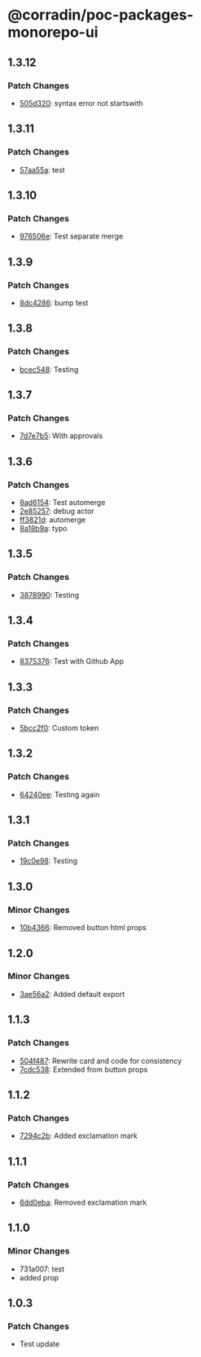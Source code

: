 # @corradin/poc-packages-monorepo-ui

## 1.3.12

### Patch Changes

- [505d320](https://github.com/corradin/poc-packages-monorepo/commit/505d3209187c77fd18eb653eb199d89e3ade91c1): syntax error not startswith

## 1.3.11

### Patch Changes

- [57aa55a](https://github.com/corradin/poc-packages-monorepo/commit/57aa55ae9df76b3ea5b7eee54b98a48029041b5f): test

## 1.3.10

### Patch Changes

- [976506e](https://github.com/corradin/poc-packages-monorepo/commit/976506e495808092487001a5302e241b78b981ee): Test separate merge

## 1.3.9

### Patch Changes

- [8dc4286](https://github.com/corradin/poc-packages-monorepo/commit/8dc42860861fde322ce375a0f036100f56330c38): bump test

## 1.3.8

### Patch Changes

- [bcec548](https://github.com/corradin/poc-packages-monorepo/commit/bcec548d39aa867b73643cf25f6696218b2ba6f2): Testing

## 1.3.7

### Patch Changes

- [7d7e7b5](https://github.com/corradin/poc-packages-monorepo/commit/7d7e7b518e146f5614e4315e3a967aff21e9097f): With approvals

## 1.3.6

### Patch Changes

- [8ad6154](https://github.com/corradin/poc-packages-monorepo/commit/8ad6154a58a6542a79b488111b65f2b0f91dc6b1): Test automerge
- [2e85257](https://github.com/corradin/poc-packages-monorepo/commit/2e852570cfcd9137231376cbd38b57e86504d824): debug actor
- [ff3821d](https://github.com/corradin/poc-packages-monorepo/commit/ff3821d135e619835fd7c1bc2bf9a72bffa9cb59): automerge
- [8a18b9a](https://github.com/corradin/poc-packages-monorepo/commit/8a18b9ab067218ed97d5a87e07a40c7ef83310f2): typo

## 1.3.5

### Patch Changes

- [3878990](https://github.com/corradin/poc-packages-monorepo/commit/387899089790c205e2c20f7c108f533b86d82174): Testing

## 1.3.4

### Patch Changes

- [8375376](https://github.com/corradin/poc-packages-monorepo/commit/837537645c3aa959607c528b543ef126ead72988): Test with Github App

## 1.3.3

### Patch Changes

- [5bcc2f0](https://github.com/corradin/poc-packages-monorepo/commit/5bcc2f0f77c328eda84f5266b292fe6d18dd1e29): Custom token

## 1.3.2

### Patch Changes

- [64240ee](https://github.com/corradin/poc-packages-monorepo/commit/64240ee5fec5094aaf5a5b4dc4c0fff788538c75): Testing again

## 1.3.1

### Patch Changes

- [19c0e98](https://github.com/corradin/poc-packages-monorepo/commit/19c0e9839fce364a20086348ccfafd3bb833e764): Testing

## 1.3.0

### Minor Changes

- [10b4366](https://github.com/corradin/poc-packages-monorepo/commit/10b4366c36cc5f68e05f2478252e8898213c1ed7): Removed button html props

## 1.2.0

### Minor Changes

- [3ae56a2](https://github.com/corradin/poc-packages-monorepo/commit/3ae56a28b3b661f0d984e1b9498655611d1551bf): Added default export

## 1.1.3

### Patch Changes

- [504f487](https://github.com/corradin/poc-packages-monorepo/commit/504f4873a56e483b687d99a5a58fec33abb74635): Rewrite card and code for consistency
- [7cdc538](https://github.com/corradin/poc-packages-monorepo/commit/7cdc5386acbbee686b9fc77c79b32995e8878450): Extended from button props

## 1.1.2

### Patch Changes

- [7294c2b](https://github.com/corradin/poc-packages-monorepo/commit/7294c2bd0086a93952f05ddb6f3a59f52f802d8e): Added exclamation mark

## 1.1.1

### Patch Changes

- [6dd0eba](https://github.com/corradin/poc-packages-monorepo/commit/6dd0ebad9a7df1a340401980eec6a5a616ba534b): Removed exclamation mark

## 1.1.0

### Minor Changes

- 731a007: test
- added prop

## 1.0.3

### Patch Changes

- Test update
